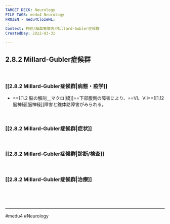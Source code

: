 ```yaml
---
TARGET DECK: Neurology
FILE TAGS: medu4 Neurology
FROZEN - medu4ClozeHL:
 : 
Context: 神経/脳血管障害/Millard-Gubler症候群
CreatedDay: 2022-03-31

---
```


## 2.8.2 Millard-Gubler症候群

<br>

### [[2.8.2 Millard-Gubler症候群|病態・疫学]]
* ==[[1.2 脳の解剖＿マクロ|橋]]==下部腹側の障害により、==Ⅵ、Ⅶ==[[1.12 脳神経|脳神経]]障害と錐体路障害がみられる。
<!--ID: 1649070301247-->


<br>

### [[2.8.2 Millard-Gubler症候群|症状]]


<br>

### [[2.8.2 Millard-Gubler症候群|診断/検査]]


<br>

### [[2.8.2 Millard-Gubler症候群|治療]]


<br><br><br>

---
#medu4 #Neurology 